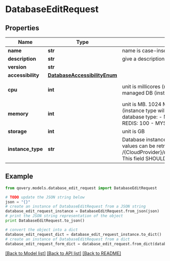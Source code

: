 # DatabaseEditRequest


## Properties
Name | Type | Description | Notes
------------ | ------------- | ------------- | -------------
**name** | **str** | name is case-insensitive | [optional] 
**description** | **str** | give a description to this database | [optional] 
**version** | **str** |  | [optional] 
**accessibility** | [**DatabaseAccessibilityEnum**](DatabaseAccessibilityEnum.md) |  | [optional] 
**cpu** | **int** | unit is millicores (m). 1000m &#x3D; 1 cpu. This field will be ignored for managed DB (instance type will be used instead).  | [optional] [default to 250]
**memory** | **int** | unit is MB. 1024 MB &#x3D; 1GB This field will be ignored for managed DB (instance type will be used instead). Default value is linked to the database type: - MANAGED: 100 - CONTAINER   - POSTGRES: 100   - REDIS: 100   - MYSQL: 512   - MONGODB: 256  | [optional] 
**storage** | **int** | unit is GB | [optional] 
**instance_type** | **str** | Database instance type to be used for this database. The list of values can be retrieved via the endpoint /{CloudProvider}/managedDatabase/instanceType/{region}/{dbType}. This field SHOULD NOT be set for container DB. | [optional] 

## Example

```python
from qovery.models.database_edit_request import DatabaseEditRequest

# TODO update the JSON string below
json = "{}"
# create an instance of DatabaseEditRequest from a JSON string
database_edit_request_instance = DatabaseEditRequest.from_json(json)
# print the JSON string representation of the object
print DatabaseEditRequest.to_json()

# convert the object into a dict
database_edit_request_dict = database_edit_request_instance.to_dict()
# create an instance of DatabaseEditRequest from a dict
database_edit_request_form_dict = database_edit_request.from_dict(database_edit_request_dict)
```
[[Back to Model list]](../README.md#documentation-for-models) [[Back to API list]](../README.md#documentation-for-api-endpoints) [[Back to README]](../README.md)


